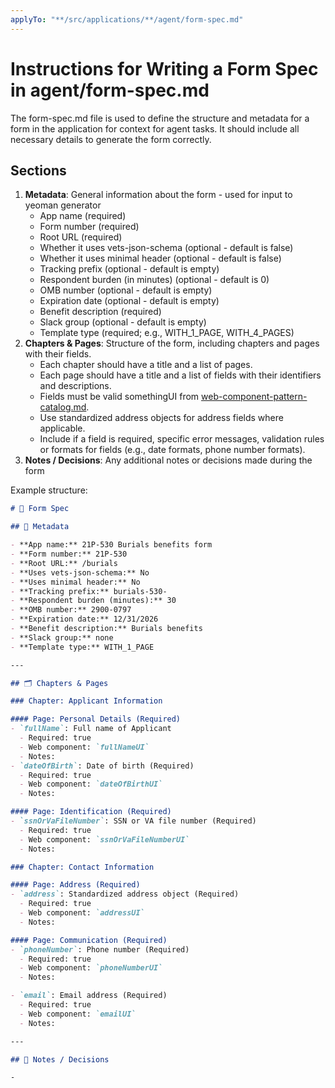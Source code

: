 ```yaml
---
applyTo: "**/src/applications/**/agent/form-spec.md"
---
```

# Instructions for Writing a Form Spec in agent/form-spec.md

The form-spec.md file is used to define the structure and metadata for a form in the application for context for agent tasks. It should include all necessary details to generate the form correctly.

## Sections
1. **Metadata**: General information about the form - used for input to yeoman generator
    - App name (required)
    - Form number (required)
    - Root URL (required)
    - Whether it uses vets-json-schema (optional - default is false)
    - Whether it uses minimal header (optional - default is false)
    - Tracking prefix (optional - default is empty)
    - Respondent burden (in minutes) (optional - default is 0)
    - OMB number (optional - default is empty)
    - Expiration date (optional - default is empty)
    - Benefit description (required)
    - Slack group (optional - default is empty)
    - Template type (required; e.g., WITH_1_PAGE, WITH_4_PAGES)
2. **Chapters & Pages**: Structure of the form, including chapters and pages with their fields.
    - Each chapter should have a title and a list of pages.
    - Each page should have a title and a list of fields with their identifiers and descriptions.
    - Fields must be valid somethingUI from [web-component-pattern-catalog.md](src/platform/forms-system/src/js/web-component-patterns/web-component-patterns-catalog.md).
    - Use standardized address objects for address fields where applicable.
    - Include if a field is required, specific error messages, validation rules or formats for fields (e.g., date formats, phone number formats).
3. **Notes / Decisions**: Any additional notes or decisions made during the form

Example structure:
```markdown
# 📝 Form Spec

## 🧾 Metadata

- **App name:** 21P-530 Burials benefits form
- **Form number:** 21P-530
- **Root URL:** /burials
- **Uses vets-json-schema:** No
- **Uses minimal header:** No
- **Tracking prefix:** burials-530-
- **Respondent burden (minutes):** 30
- **OMB number:** 2900-0797
- **Expiration date:** 12/31/2026
- **Benefit description:** Burials benefits
- **Slack group:** none
- **Template type:** WITH_1_PAGE

---

## 🗂️ Chapters & Pages

### Chapter: Applicant Information

#### Page: Personal Details (Required)
- `fullName`: Full name of Applicant
  - Required: true
  - Web component: `fullNameUI`
  - Notes:
- `dateOfBirth`: Date of birth (Required)
  - Required: true
  - Web component: `dateOfBirthUI`
  - Notes:

#### Page: Identification (Required)
- `ssnOrVaFileNumber`: SSN or VA file number (Required)
  - Required: true
  - Web component: `ssnOrVaFileNumberUI`
  - Notes:

### Chapter: Contact Information

#### Page: Address (Required)
- `address`: Standardized address object (Required)
  - Required: true
  - Web component: `addressUI`
  - Notes:

#### Page: Communication (Required)
- `phoneNumber`: Phone number (Required)
  - Required: true
  - Web component: `phoneNumberUI`
  - Notes:

- `email`: Email address (Required)
  - Required: true
  - Web component: `emailUI`
  - Notes:

---

## 🧪 Notes / Decisions

-
```